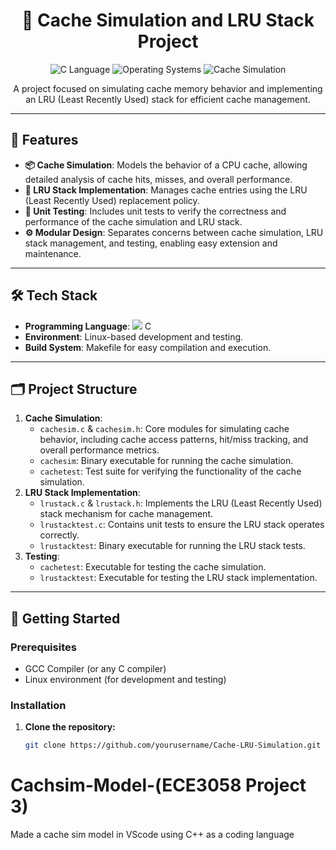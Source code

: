 # <h1 align="center">🧠 Cache Simulation and LRU Stack Project</h1>

<p align="center">
  <img src="https://img.shields.io/badge/C-00599C?style=flat&logo=c&logoColor=white" alt="C Language"/>
  <img src="https://img.shields.io/badge/OS-Operating_System-2c3e50" alt="Operating Systems"/>
  <img src="https://img.shields.io/badge/Simulation-Cache-FF5733" alt="Cache Simulation"/>
</p>

<p align="center">
  A project focused on simulating cache memory behavior and implementing an LRU (Least Recently Used) stack for efficient cache management.
</p>

---

## 🌟 **Features**
- **📦 Cache Simulation**: Models the behavior of a CPU cache, allowing detailed analysis of cache hits, misses, and overall performance.
- **🔄 LRU Stack Implementation**: Manages cache entries using the LRU (Least Recently Used) replacement policy.
- **🧪 Unit Testing**: Includes unit tests to verify the correctness and performance of the cache simulation and LRU stack.
- **⚙️ Modular Design**: Separates concerns between cache simulation, LRU stack management, and testing, enabling easy extension and maintenance.

---

## 🛠 **Tech Stack**
- **Programming Language**: <img src="https://img.shields.io/badge/C-00599C?style=flat&logo=c&logoColor=white"/> C
- **Environment**: Linux-based development and testing.
- **Build System**: Makefile for easy compilation and execution.

---

## 🗂 **Project Structure**
1. **Cache Simulation**:
   - `cachesim.c` & `cachesim.h`: Core modules for simulating cache behavior, including cache access patterns, hit/miss tracking, and overall performance metrics.
   - `cachesim`: Binary executable for running the cache simulation.
   - `cachetest`: Test suite for verifying the functionality of the cache simulation.
2. **LRU Stack Implementation**:
   - `lrustack.c` & `lrustack.h`: Implements the LRU (Least Recently Used) stack mechanism for cache management.
   - `lrustacktest.c`: Contains unit tests to ensure the LRU stack operates correctly.
   - `lrustacktest`: Binary executable for running the LRU stack tests.
3. **Testing**:
   - `cachetest`: Executable for testing the cache simulation.
   - `lrustacktest`: Executable for testing the LRU stack implementation.

---

## 🚀 **Getting Started**

### Prerequisites
- GCC Compiler (or any C compiler)
- Linux environment (for development and testing)

### Installation
1. **Clone the repository:**
   ```bash
   git clone https://github.com/yourusername/Cache-LRU-Simulation.git

# Cachsim-Model-(ECE3058 Project 3)
Made a cache sim model in VScode using C++ as a coding language
